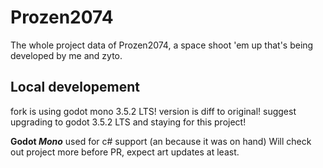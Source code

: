 # Prozen2074

The whole project data of Prozen2074, a space shoot 'em up that's being developed by me and zyto.

## Local developement

fork is using godot mono 3.5.2 LTS! version is diff to original!
suggest upgrading to godot 3.5.2 LTS and staying for this project!

__Godot ___Mono_____ used for c# support (an because it was on hand)
Will check out project more before PR, expect art updates at least.
